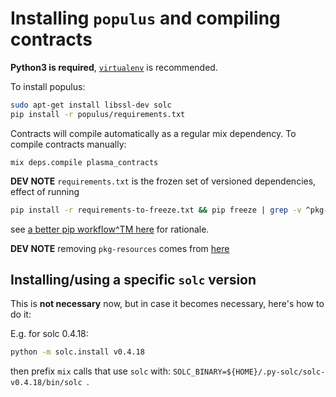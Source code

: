 # Installing `populus` and compiling contracts

**Python3 is required**, [`virtualenv`](https://virtualenv.pypa.io/en/stable/) is recommended.

To install populus:
```bash
sudo apt-get install libssl-dev solc
pip install -r populus/requirements.txt
```

Contracts will compile automatically as a regular mix dependency.
To compile contracts manually:
```
mix deps.compile plasma_contracts
```

**DEV NOTE** `requirements.txt` is the frozen set of versioned dependencies, effect of running
```bash
pip install -r requirements-to-freeze.txt && pip freeze | grep -v ^pkg-resources > requirements.txt
```
see [a better pip workflow^TM here](https://www.kennethreitz.org/essays/a-better-pip-workflow) for rationale.

**DEV NOTE** removing `pkg-resources` comes from [here](https://stackoverflow.com/a/48365609)

## Installing/using a specific `solc` version

This is **not necessary** now, but in case it becomes necessary, here's how to do it:

E.g. for solc 0.4.18:
```bash
python -m solc.install v0.4.18
```

then prefix `mix` calls that use `solc` with: `SOLC_BINARY=${HOME}/.py-solc/solc-v0.4.18/bin/solc `.
